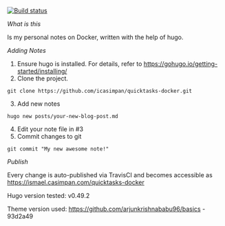 [![Build status](https://travis-ci.com/icasimpan/quicktasks-docker.svg)](https://travis-ci.com/icasimpan/quicktasks-docker)

*What is this*

Is my personal notes on Docker, written with the help of hugo.

*Adding Notes*
1. Ensure hugo is installed. For details, refer to https://gohugo.io/getting-started/installing/
2. Clone the project.
```
git clone https://github.com/icasimpan/quicktasks-docker.git
```
3. Add new notes
```
hugo new posts/your-new-blog-post.md
```
4. Edit your note file in #3
5. Commit changes to git
```
git commit "My new awesome note!"
```


*Publish*

Every change is auto-published via TravisCI and becomes accessible as https://ismael.casimpan.com/quicktasks-docker


Hugo version tested: v0.49.2

Theme version used: https://github.com/arjunkrishnababu96/basics - 93d2a49

